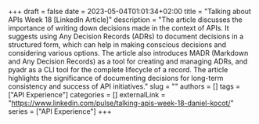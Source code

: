 +++ 
draft = false
date = 2023-05-04T01:01:34+02:00
title = "Talking about APIs Week 18 [LinkedIn Article]"
description = "The article discusses the importance of writing down decisions made in the context of APIs. It suggests using Any Decision Records (ADRs) to document decisions in a structured form, which can help in making conscious decisions and considering various options. The article also introduces MADR (Markdown and Any Decision Records) as a tool for creating and managing ADRs, and pyadr as a CLI tool for the complete lifecycle of a record. The article highlights the significance of documenting decisions for long-term consistency and success of API initiatives."
slug = ""
authors = []
tags = ["API Experience"]
categories = []
externalLink = "https://www.linkedin.com/pulse/talking-apis-week-18-daniel-kocot/"
series = ["API Experience"]
+++
